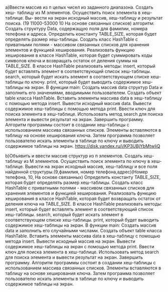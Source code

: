 a)Ввести массив из п целых чисел из заданного диапазона. Создать хеш-
таблицу из М элементов. Осуществить поиск элемента в хеш-таблице. Вы-
вести на экран исходный массив, хеш-таблицу и результат поиска. (19 11000-53000 10 На основе связанных списков)
алгоритм:
Создать структуру Data, содержащую поля для фамилии, номера телефона и адреса.
Определить константу TABLE_SIZE, которая будет определять размер хеш-таблицы.
Создать класс HashTable с приватными полями - массивом связанных списков для хранения элементов и функцией хеширования.
Реализовать функцию хеширования в классе HashTable, которая будет суммировать коды символов ключа и возвращать остаток от деления суммы на TABLE_SIZE.
В классе HashTable реализовать методы:
insert, который будет вставлять элемент в соответствующий список хеш-таблицы.
search, который будет искать элемент в соответствующем списке хеш-таблицы по ключу.
print, который будет выводить содержимое хеш-таблицы на экран.
В функции main:
Создать массив data структур Data и заполнить его значениями, вводимыми пользователем.
Создать объект table класса HashTable.
Вставить элементы массива data в хеш-таблицу с помощью метода insert.
Вывести исходный массив data.
Вывести содержимое хеш-таблицы с помощью метода print.
Ввести ключ для поиска элемента в хеш-таблице.
Использовать метод search для поиска элемента и вывести результат на экран.
Завершить программу.
Алгоритм программы состоит в создании хеш-таблицы с использованием массива связанных списков. Элементы вставляются в таблицу на основе хеширования ключа. Затем программа позволяет пользователю искать элементы в таблице по ключу и выводить содержимое таблицы на экран.
https://disk.yandex.ru/i/KP3UBjYbMtwliQ

b)Объявить и ввести массив структур из п элементов. Создать хеш-
таблицу из М элементов. Осуществить поиск элемента по ключу в хеш-
таблице. Вывести на экран исходный массив, хеш-таблицу и все поля
найденной структуры.(9,фамилия, номер телефона,адрес)(Номер телефона, 10, На основе связанных)
Определить константу TABLE_SIZE, которая будет определять размер хеш-таблицы.
Создать класс HashTable с приватными полями - массивом связанных списков для хранения элементов и функцией хеширования.
Реализовать функцию хеширования в классе HashTable, которая будет возвращать остаток от деления ключа на TABLE_SIZE.
В классе HashTable реализовать методы:
insert, который будет вставлять элемент в соответствующий список хеш-таблицы.
search, который будет искать элемент в соответствующем списке хеш-таблицы.
print, который будет выводить содержимое хеш-таблицы на экран.
В функции main:
Создать массив data и заполнить его случайными числами.
Создать объект table класса HashTable.
Вставить элементы массива data в хеш-таблицу с помощью метода insert.
Вывести исходный массив на экран.
Вывести содержимое хеш-таблицы на экран с помощью метода print.
Ввести ключ для поиска элемента в хеш-таблице.
Использовать метод search для поиска элемента и вывести результат на экран.
Завершить программу.
Алгоритм программы состоит в создании хеш-таблицы с использованием массива связанных списков. Элементы вставляются в таблицу на основе хеширования ключа. Затем программа позволяет пользователю искать элементы в таблице по ключу и выводить содержимое таблицы на экран.



